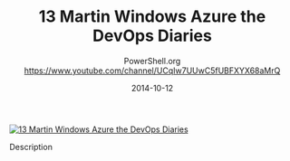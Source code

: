 ﻿---
title: 13   Martin   Windows Azure the DevOps Diaries
date: 2014-10-12
tags: PowerShellOrg, Summit, Europe, English, Conference, Powershell Summit Europe 2014
author: PowerShell.org https://www.youtube.com/channel/UCqIw7UUwC5fUBFXYX68aMrQ
---

[![13   Martin   Windows Azure the DevOps Diaries](https://i1.ytimg.com/vi/0yJPtY1NXIw/hqdefault.jpg "13   Martin   Windows Azure the DevOps Diaries")](https://www.youtube.com/watch?v=0yJPtY1NXIw)

Description
